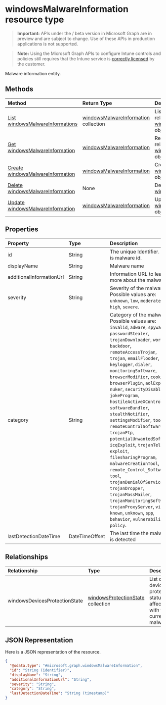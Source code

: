 ﻿# windowsMalwareInformation resource type

> **Important:** APIs under the / beta version in Microsoft Graph are in preview and are subject to change. Use of these APIs in production applications is not supported.

> **Note:** Using the Microsoft Graph APIs to configure Intune controls and policies still requires that the Intune service is [correctly licensed](https://go.microsoft.com/fwlink/?linkid=839381) by the customer.

Malware information entity.
## Methods
|Method|Return Type|Description|
|:---|:---|:---|
|[List windowsMalwareInformations](../api/intune_endpointprotection_windowsmalwareinformation_list.md)|[windowsMalwareInformation](../resources/intune_endpointprotection_windowsmalwareinformation.md) collection|List properties and relationships of the [windowsMalwareInformation](../resources/intune_endpointprotection_windowsmalwareinformation.md) objects.|
|[Get windowsMalwareInformation](../api/intune_endpointprotection_windowsmalwareinformation_get.md)|[windowsMalwareInformation](../resources/intune_endpointprotection_windowsmalwareinformation.md)|Read properties and relationships of the [windowsMalwareInformation](../resources/intune_endpointprotection_windowsmalwareinformation.md) object.|
|[Create windowsMalwareInformation](../api/intune_endpointprotection_windowsmalwareinformation_create.md)|[windowsMalwareInformation](../resources/intune_endpointprotection_windowsmalwareinformation.md)|Create a new [windowsMalwareInformation](../resources/intune_endpointprotection_windowsmalwareinformation.md) object.|
|[Delete windowsMalwareInformation](../api/intune_endpointprotection_windowsmalwareinformation_delete.md)|None|Deletes a [windowsMalwareInformation](../resources/intune_endpointprotection_windowsmalwareinformation.md).|
|[Update windowsMalwareInformation](../api/intune_endpointprotection_windowsmalwareinformation_update.md)|[windowsMalwareInformation](../resources/intune_endpointprotection_windowsmalwareinformation.md)|Update the properties of a [windowsMalwareInformation](../resources/intune_endpointprotection_windowsmalwareinformation.md) object.|

## Properties
|Property|Type|Description|
|:---|:---|:---|
|id|String|The unique Identifier. This is malware id.|
|displayName|String|Malware name|
|additionalInformationUrl|String|Information URL to learn more about the malware|
|severity|String|Severity of the malware Possible values are: `unknown`, `low`, `moderate`, `high`, `severe`.|
|category|String|Category of the malware Possible values are: `invalid`, `adware`, `spyware`, `passwordStealer`, `trojanDownloader`, `worm`, `backdoor`, `remoteAccessTrojan`, `trojan`, `emailFlooder`, `keylogger`, `dialer`, `monitoringSoftware`, `browserModifier`, `cookie`, `browserPlugin`, `aolExploit`, `nuker`, `securityDisabler`, `jokeProgram`, `hostileActiveXControl`, `softwareBundler`, `stealthNotifier`, `settingsModifier`, `toolBar`, `remoteControlSoftware`, `trojanFtp`, `potentialUnwantedSoftware`, `icqExploit`, `trojanTelnet`, `exploit`, `filesharingProgram`, `malwareCreationTool`, `remote_Control_Software`, `tool`, `trojanDenialOfService`, `trojanDropper`, `trojanMassMailer`, `trojanMonitoringSoftware`, `trojanProxyServer`, `virus`, `known`, `unknown`, `spp`, `behavior`, `vulnerability`, `policy`.|
|lastDetectionDateTime|DateTimeOffset|The last time the malware is detected|

## Relationships
|Relationship|Type|Description|
|:---|:---|:---|
|windowsDevicesProtectionState|[windowsProtectionState](../resources/intune_endpointprotection_windowsprotectionstate.md) collection|List of devices' protection status affected with the current malware|

## JSON Representation
Here is a JSON representation of the resource.
<!-- {
  "blockType": "resource",
  "keyProperty": "id",
  "@odata.type": "microsoft.graph.windowsMalwareInformation"
}
-->
``` json
{
  "@odata.type": "#microsoft.graph.windowsMalwareInformation",
  "id": "String (identifier)",
  "displayName": "String",
  "additionalInformationUrl": "String",
  "severity": "String",
  "category": "String",
  "lastDetectionDateTime": "String (timestamp)"
}
```



